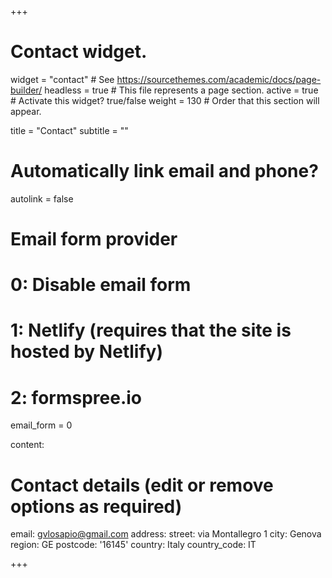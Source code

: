 +++
# Contact widget.
widget = "contact"  # See https://sourcethemes.com/academic/docs/page-builder/
headless = true  # This file represents a page section.
active = true  # Activate this widget? true/false
weight = 130  # Order that this section will appear.

title = "Contact"
subtitle = ""

# Automatically link email and phone?
autolink = false

# Email form provider
#   0: Disable email form
#   1: Netlify (requires that the site is hosted by Netlify)
#   2: formspree.io
email_form = 0

content:

  # Contact details (edit or remove options as required)
  email: gvlosapio@gmail.com
  address:
    street: via Montallegro 1
    city: Genova
    region: GE
    postcode: '16145'
    country: Italy
    country_code: IT

+++

